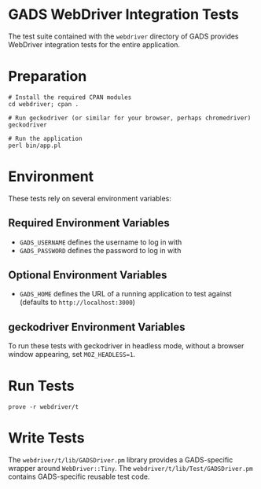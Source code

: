 GADS WebDriver Integration Tests
================================

The test suite contained with the `webdriver` directory of GADS provides
WebDriver integration tests for the entire application.

# Preparation

```
# Install the required CPAN modules
cd webdriver; cpan .

# Run geckodriver (or similar for your browser, perhaps chromedriver)
geckodriver

# Run the application
perl bin/app.pl
```

# Environment

These tests rely on several environment variables:

## Required Environment Variables

* `GADS_USERNAME` defines the username to log in with
* `GADS_PASSWORD` defines the password to log in with

## Optional Environment Variables

* `GADS_HOME` defines the URL of a running application to test against
  (defaults to `http://localhost:3000`)

## geckodriver Environment Variables

To run these tests with geckodriver in headless mode, without a browser
window appearing, set `MOZ_HEADLESS=1`.

# Run Tests

```
prove -r webdriver/t
```

# Write Tests

The `webdriver/t/lib/GADSDriver.pm` library provides a GADS-specific
wrapper around `WebDriver::Tiny`.  The
`webdriver/t/lib/Test/GADSDriver.pm` contains GADS-specific reusable
test code.
